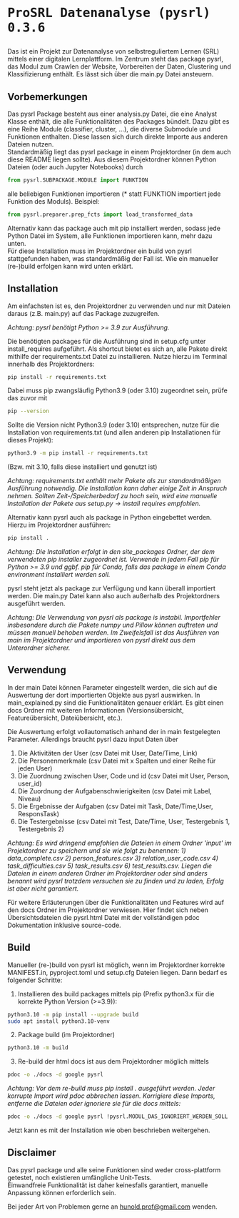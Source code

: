 # <pre>ProSRL Datenanalyse (pysrl)   0.3.6</pre>

Das ist ein Projekt zur Datenanalyse von selbstreguliertem Lernen (SRL) mittels einer digitalen Lernplattform.
Im Zentrum steht das package pysrl, das Modul zum Crawlen der Website, Vorbereiten der Daten, Clustering und Klassifizierung enthält. Es lässt sich über die main.py Datei ansteuern.

## Vorbemerkungen

Das pysrl Package besteht aus einer analysis.py Datei, die eine Analyst Klasse enthält, die alle Funktionalitäten des Packages bündelt. Dazu gibt es eine Reihe Module (classifier, cluster, ...), die diverse Submodule und Funktionen enthalten.
Diese lassen sich durch direkte Importe aus anderen Dateien nutzen. \
Standardmäßig liegt das pysrl package in einem Projektordner (in dem auch diese README liegen sollte).
Aus diesem Projektordner können Python Dateien (oder auch Jupyter Notebooks) durch

```python
from pysrl.SUBPACKAGE.MODULE import FUNKTION
```

alle beliebigen Funktionen importieren (* statt FUNKTION importiert jede Funktion des Moduls). Beispiel:

```python
from pysrl.preparer.prep_fcts import load_transformed_data
```

Alternativ kann das package auch mit pip installiert werden, sodass jede Python Datei im System, alle Funktionen importieren kann, mehr dazu unten. \
Für diese Installation muss im Projektordner ein build von pysrl stattgefunden haben, was standardmäßig der Fall ist. Wie ein manueller (re-)build erfolgen kann wird unten erklärt.

## Installation

Am einfachsten ist es, den Projektordner zu verwenden und nur mit Dateien daraus (z.B. main.py) auf das Package zuzugreifen.

*Achtung: pysrl benötigt Python >= 3.9 zur Ausführung.*

Die benötigten packages für die Ausführung sind in setup.cfg unter install_requires aufgeführt. Als shortcut bietet es sich an, alle Pakete direkt mithilfe der requirements.txt Datei zu installieren. Nutze hierzu im Terminal innerhalb des Projektordners:

```bash
pip install -r requirements.txt
```

Dabei muss pip zwangsläufig Python3.9 (oder 3.10) zugeordnet sein, prüfe das zuvor mit
```bash
pip --version
```

Sollte die Version nicht Python3.9 (oder 3.10) entsprechen, nutze für die Installation von requirements.txt (und allen anderen pip Installationen für dieses Projekt):

```bash
python3.9 -m pip install -r requirements.txt
```

(Bzw. mit 3.10, falls diese installiert und genutzt ist)

*Achtung: requirements.txt enthält mehr Pakete als zur standardmäßigen Ausführung notwendig. Die Installation kann daher einige Zeit in Anspruch nehmen. Sollten Zeit-/Speicherbedarf zu hoch sein, wird eine manuelle Installation der Pakete aus setup.py → install requires empfohlen.*

Alternativ kann pysrl auch als package in Python eingebettet werden. Hierzu im Projektordner ausführen:

```bash
pip install . 
```

*Achtung: Die Installation erfolgt in den site_packages Ordner, der dem verwendeten pip installer zugeordnet ist. Verwende in jedem Fall pip für Python >= 3.9 und ggbf. pip für Conda, falls das package in einem Conda environment installiert werden soll.*

pysrl steht jetzt als package zur Verfügung und kann überall importiert werden. Die main.py Datei kann also auch außerhalb des Projektordners ausgeführt werden.

*Achtung: Die Verwendung von pysrl als package is instabil. Importfehler insbesondere durch die Pakete numpy und Pillow können auftreten und müssen manuell behoben werden. Im Zweifelsfall ist das Ausführen von main im Projektordner und importieren von pysrl direkt aus dem Unterordner sicherer.*

## Verwendung

In der main Datei können Parameter eingestellt werden, die sich auf die Auswertung der dort importierten Objekte aus pysrl auswirken. In main_explained.py sind die Funktionalitäten genauer erklärt. Es gibt einen docs Ordner mit weiteren Informationen (Versionsübersicht, Featureübersicht, Dateiübersicht, etc.).

Die Auswertung erfolgt vollautomatisch anhand der in main festgelegten Parameter. Allerdings braucht pysrl dazu input Daten über 
1) Die Aktivitäten der User (csv Datei mit User, Date/Time, Link)
2) Die Personenmerkmale (csv Datei mit x Spalten und einer Reihe für jeden User)
3) Die Zuordnung zwischen User, Code und id (csv Datei mit User, Person, user_id)
4) Die Zuordnung der Aufgabenschwierigkeiten (csv Datei mit Label, Niveau)
5) Die Ergebnisse der Aufgaben (csv Datei mit Task, Date/Time,User, ResponsTask)
6) Die Testergebnisse (csv Datei mit Test, Date/Time, User, Testergebnis 1, Testergebnis 2)

*Achtung: Es wird dringend empfohlen die Dateien in einem Ordner 'input' im Projektordner zu speichern und sie wie folgt zu benennen: 1) data_complete.csv 2) person_features.csv 3) relation_user_code.csv 4) task_difficulties.csv 5) task_results.csv 6) test_results.csv.
Liegen die Dateien in einem anderen Ordner im Projektordner oder sind anders benannt wird pysrl trotzdem versuchen sie zu finden und zu laden, Erfolg ist aber nicht garantiert.*

Für weitere Erläuterungen über die Funktionalitäten und Features wird auf den docs Ordner im Projektordner verwiesen. Hier findet sich neben Übersichtsdateien die pysrl.html Datei mit der vollständigen pdoc Dokumentation inklusive source-code.

## Build

Manueller (re-)build von pysrl ist möglich, wenn im Projektordner korrekte MANIFEST.in, pyproject.toml und setup.cfg Dateien liegen. Dann bedarf es folgender Schritte:

1) Installieren des build packages mittels pip (Prefix python3.x für die korrekte Python Version (>=3.9)):
```bash
python3.10 -m pip install --upgrade build
sudo apt install python3.10-venv
```
2) Package build (im Projektordner)
```bash
python3.10 -m build
```
3) Re-build der html docs ist aus dem Projektordner möglich mittels
```bash
pdoc -o ./docs -d google pysrl
``` 
*Achtung: Vor dem re-build muss pip install . ausgeführt werden. Jeder korrupte Import wird pdoc abbrechen lassen. Korrigiere diese Imports, entferne die Dateien oder ignoriere sie für die docs mittels:*
```bash
pdoc -o ./docs -d google pysrl !pysrl.MODUL_DAS_IGNORIERT_WERDEN_SOLL
```

Jetzt kann es mit der Installation wie oben beschrieben weitergehen.


## Disclaimer

Das pysrl package und alle seine Funktionen sind weder cross-plattform getestet, noch existieren umfängliche Unit-Tests. \
Einwandfreie Funktionalität ist daher keinesfalls garantiert, manuelle Anpassung können erforderlich sein.

Bei jeder Art von Problemen gerne an hunold.prof@gmail.com wenden.